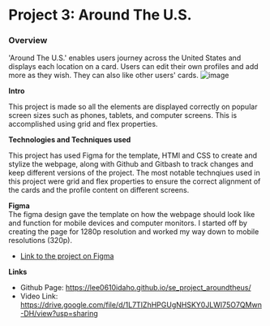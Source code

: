 # Project 3: Around The U.S.

### Overview  
'Around The U.S.' enables users journey across the United States and displays each location on a card. Users can edit their own profiles and add more as they wish. They can also like other users' cards. 
  ![image](https://github.com/user-attachments/assets/190b7803-38b6-42ee-b8e8-98fc62a87687)
  
**Intro**
  
This project is made so all the elements are displayed correctly on popular screen sizes such as phones, tablets, and computer screens. This is accomplished using grid and flex properties. 

**Technologies and Techniques used**

This project has used Figma for the template, HTMl and CSS to create and stylize the webpage, along with Github and Gitbash to track changes and keep different versions of the project. The most notable technqiues used in this project were grid and flex properties to ensure the correct alignment of the cards and the profile content on different screens. 
  
**Figma**  
  The figma design gave the template on how the webpage should look like and function for mobile devices and computer monitors. I started off by creating the page for 1280p resolution and worked my way down to mobile resolutions (320p). 
* [Link to the project on Figma](https://www.figma.com/file/ii4xxsJ0ghevUOcssTlHZv/Sprint-3%3A-Around-the-US?node-id=0%3A1)  


**Links**
  * Github Page: https://lee0610idaho.github.io/se_project_aroundtheus/
  * Video Link: https://drive.google.com/file/d/1L7TIZhHPGUgNHSKY0JLWI75O7QMwn-DH/view?usp=sharing
